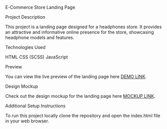 E-Commerce Store Landing Page

Project Description

This project is a landing page designed for a headphones store. It provides an attractive and informative online presence for the store, showcasing headphone models and features.

Technologies Used

HTML
CSS (SCSS)
JavaScript

Preview

You can view the live preview of the landing page here [DEMO LINK](https://hrynkevych.github.io/layout_miami/).

Design Mockup

Check out the design mockup for the landing page here [MOCKUP LINK](https://www.figma.com/file/DtkQmQ797hk0nI4KfMi2Uq/BOSE-New-Version?type=design&node-id=6703-88&mode=design).

Additional Setup Instructions

To run this project locally clone the repository and open the index.html file in your web browser.
